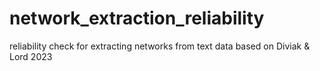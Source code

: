 # network_extraction_reliability
 reliability check for extracting networks from text data based on Diviak & Lord 2023
